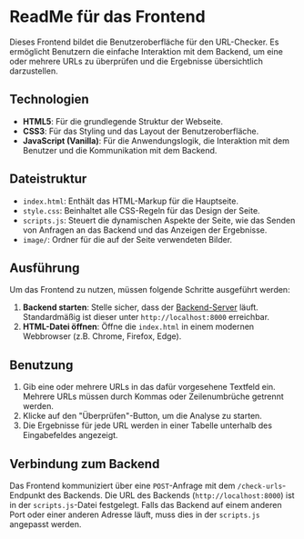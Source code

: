 # ReadMe für das Frontend

Dieses Frontend bildet die Benutzeroberfläche für den URL-Checker. Es ermöglicht Benutzern die einfache Interaktion mit dem Backend, um eine oder mehrere URLs zu überprüfen und die Ergebnisse übersichtlich darzustellen.

## Technologien
*   **HTML5**: Für die grundlegende Struktur der Webseite.
*   **CSS3**: Für das Styling und das Layout der Benutzeroberfläche.
*   **JavaScript (Vanilla)**: Für die Anwendungslogik, die Interaktion mit dem Benutzer und die Kommunikation mit dem Backend.

## Dateistruktur
*   `index.html`: Enthält das HTML-Markup für die Hauptseite.
*   `style.css`: Beinhaltet alle CSS-Regeln für das Design der Seite.
*   `scripts.js`: Steuert die dynamischen Aspekte der Seite, wie das Senden von Anfragen an das Backend und das Anzeigen der Ergebnisse.
*   `image/`: Ordner für die auf der Seite verwendeten Bilder.

## Ausführung
Um das Frontend zu nutzen, müssen folgende Schritte ausgeführt werden:

1.  **Backend starten**: Stelle sicher, dass der [Backend-Server](../backend/readMe_BACKEND.md) läuft. Standardmäßig ist dieser unter `http://localhost:8000` erreichbar.
2.  **HTML-Datei öffnen**: Öffne die `index.html` in einem modernen Webbrowser (z.B. Chrome, Firefox, Edge).

## Benutzung
1.  Gib eine oder mehrere URLs in das dafür vorgesehene Textfeld ein. Mehrere URLs müssen durch Kommas oder Zeilenumbrüche getrennt werden.
2.  Klicke auf den "Überprüfen"-Button, um die Analyse zu starten.
3.  Die Ergebnisse für jede URL werden in einer Tabelle unterhalb des Eingabefeldes angezeigt.

## Verbindung zum Backend
Das Frontend kommuniziert über eine `POST`-Anfrage mit dem `/check-urls`-Endpunkt des Backends. Die URL des Backends (`http://localhost:8000`) ist in der `scripts.js`-Datei festgelegt. Falls das Backend auf einem anderen Port oder einer anderen Adresse läuft, muss dies in der `scripts.js` angepasst werden. 